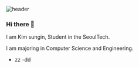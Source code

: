 ![header](https://cdn.pixabay.com/photo/2022/03/08/18/30/bird-7056310_1280.png)

### Hi there 👋


I am Kim sungin, Student in the SeoulTech.


I am majoring in Computer Science and Engineering.

- zz
-dd
